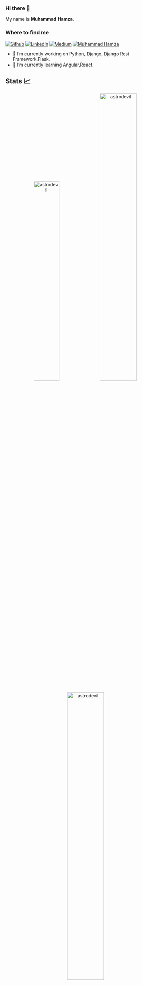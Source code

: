 ### Hi there 👋
My name is 
**Muhammad Hamza**.

<h3>Where to find me</h3>
<p><a href="https://github.com/thisishamza" target="_blank"><img alt="Github" src="https://img.shields.io/badge/GitHub-%2312100E.svg?&style=for-the-badge&logo=Github&logoColor=white" /></a> <a href="https://www.linkedin.com/in/muhammadhamza10" target="_blank"><img alt="LinkedIn" src="https://img.shields.io/badge/linkedin-%230077B5.svg?&style=for-the-badge&logo=linkedin&logoColor=white" /></a> <a href="[https://medium.com/@mh.muhammadhamza97](https://medium.com/@mh.muhammadhamza97/about)" target="_blank"><img alt="Medium" src="https://img.shields.io/badge/medium-%2312100E.svg?&style=for-the-badge&logo=medium&logoColor=white" /></a> <a href="https://muhammad-hamza.netlify.app/" target="_blank"><img alt="Muhammad Hamza" src="https://img.shields.io/badge/MH-Muhammad%20Hamza-yellowgreen?style=for-the-badge&" /></a>
</p>

- 🔭 I’m currently working on Python, Django, Django Rest Framework,Flask.
- 🌱 I’m currently learning Angular,React.

## Stats 📈
<p align="center">
<img width="40%" src="https://github-readme-stats.vercel.app/api/top-langs?username=thisishamza&show_icons=true&theme=dracula&title_color=ff8000&text_color=ffffff&locale=en&layout=compact&hide_border=true" alt="astrodevil" /> 
<img width="48%" src="https://github-readme-stats.vercel.app/api?username=thisishamza&show_icons=true&include_all_commits=true&theme=dracula&title_color=ff8000&text_color=ffffff&locale=en&hide_border=true" alt="astrodevil" />
<img width="48%" src="https://github-readme-streak-stats.herokuapp.com/?user=thisishamza&theme=highcontrast&hide_border=true" alt="astrodevil" />
</p>


<br />
